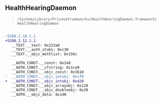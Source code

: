 ## HealthHearingDaemon

> `/System/Library/PrivateFrameworks/HealthHearingDaemon.framework/HealthHearingDaemon`

```diff

-5200.2.10.1.1
+5200.2.12.1.1
   __TEXT.__text: 0x213a0
   __TEXT.__auth_stubs: 0xc30
   __TEXT.__objc_methlist: 0x156c

   __AUTH_CONST.__const: 0x2e8
   __AUTH_CONST.__cfstring: 0x1ce0
   __AUTH_CONST.__objc_const: 0x3b18
-  __AUTH_CONST.__objc_intobj: 0xcf0
+  __AUTH_CONST.__objc_intobj: 0xd20
   __AUTH_CONST.__objc_arrayobj: 0x120
   __AUTH_CONST.__objc_doubleobj: 0x20
   __AUTH.__objc_data: 0x140

```
